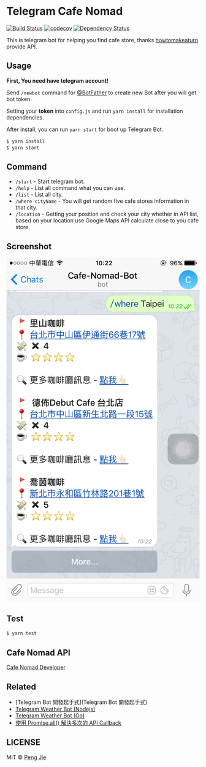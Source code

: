 # Telegram Cafe Nomad

[![Build Status](https://img.shields.io/travis/neighborhood999/telegram-cafe-nomad.svg?style=flat-square)](https://travis-ci.org/neighborhood999/telegram-cafe-nomad)
[![codecov](https://img.shields.io/codecov/c/github/neighborhood999/telegram-cafe-nomad.svg?style=flat-square)](https://codecov.io/gh/neighborhood999/telegram-cafe-nomad)
[![Dependency Status](https://david-dm.org/neighborhood999/telegram-cafe-nomad.svg?style=flat-square)](https://david-dm.org/neighborhood999/telegram-cafe-nomad)

This is telegram bot for helping you find cafe store, thanks [howtomakeaturn](https://github.com/howtomakeaturn) provide API.

## Usage

**First, You need have telegram account!**  

Send `/newbot` command for [@BotFather](https://telegram.me/BotFather) to create new Bot after you will get bot token.  

Setting your **token** into `config.js` and run `yarn install` for installation dependencies.   

After install, you can run `yarn start` for boot up Telegram Bot.

```sh
$ yarn install
$ yarn start
```

## Command

- `/start` - Start telegram bot.
- `/help` - List all command what you can use.
- `/list` - List all city.
- `/where cityName` - You will get random five cafe stores information in that city.
- `/location` - Getting your position and check your city whether in API list, based on your location use Google Maps API calculate close to you cafe store.

## Screenshot

![Cafe Nomad](./screenshot/cafe-nomad.png)

## Test

```sh
$ yarn test
```

## Cafe Nomad API

[Cafe Nomad Developer](https://cafenomad.tw/developers/docs/v1.0)

## Related

- [Telegram Bot 開發起手式](Telegram Bot 開發起手式)
- [Telegram Weather Bot (Nodejs)](https://github.com/neighborhood999/telegram-weather-bot)
- [Telegram Weather Bot (Go)](https://github.com/neighborhood999/go-telegram-weather-bot)
- [使用 Promise.all() 解決多次的 API Callback](https://medium.com/@bivinity/%E4%BD%BF%E7%94%A8-promise-all-%E8%A7%A3%E6%B1%BA%E5%A4%9A%E6%AC%A1%E7%9A%84-api-callback-b4feb817ad76#.yx61mh65l)

## LICENSE

MIT © [Peng Jie](https://github.com/neighborhood999)
